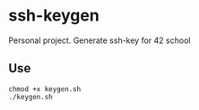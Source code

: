 # ssh-keygen

Personal project. Generate ssh-key for 42 school

## Use
```
chmod +x keygen.sh
./keygen.sh
```
